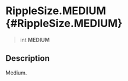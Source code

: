 RippleSize.MEDIUM {#RippleSize.MEDIUM}
=================

> int **MEDIUM**

Description
-----------

Medium.
